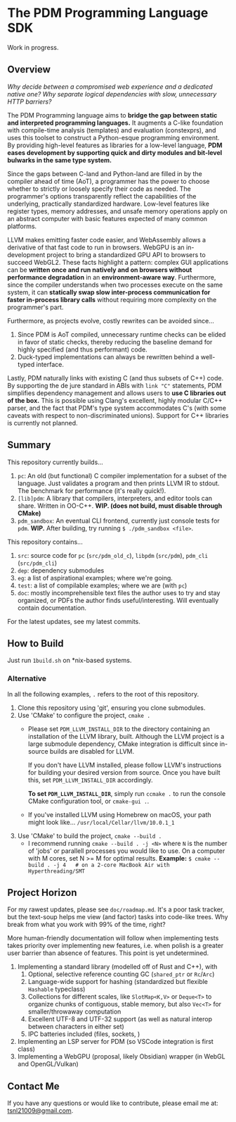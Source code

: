 # The PDM Programming Language SDK

Work in progress.

## Overview

*Why decide between a compromised web experience and a dedicated native one?*
*Why separate logical dependencies with slow, unnecessary HTTP barriers?*

The PDM Programming language aims to **bridge the gap between static and interpreted programming languages.**
It augments a C-like foundation with compile-time analysis (templates) and evaluation (constexprs), and
uses this toolset to construct a Python-esque programming environment. By providing high-level features
as libraries for a low-level language, 
**PDM eases development by supporting quick and dirty modules and bit-level bulwarks in the same type system.**

Since the gaps between C-land and Python-land are filled in by the compiler ahead of time (AoT), a
programmer has the power to choose whether to strictly or loosely specify their code as needed.
The programmer's options transparently reflect the capabilities of the underlying, practically
standardized hardware. Low-level features like register types, memory addresses, and unsafe memory
operations apply on an abstract computer with basic features expected of many common platforms.

LLVM makes emitting faster code easier, and WebAssembly allows a derivative of that fast code to run in browsers.
WebGPU is an in-development project to bring a standardized GPU API to browsers to succeed WebGL2.
These facts highlight a pattern: complex GUI applications can be 
**written once and run natively and on browsers without performance degradation** in an 
**environment-aware way**. Furthermore, since the compiler understands when two processes execute on the same
system, it can **statically swap slow inter-process communication for faster in-process library calls** without
requiring more complexity on the programmer's part.

Furthermore, as projects evolve, costly rewrites can be avoided since...
1. Since PDM is AoT compiled, unnecessary runtime checks can be elided in favor of static checks, thereby 
   reducing the baseline demand for highly specified (and thus performant) code.
2. Duck-typed implementations can always be rewritten behind a well-typed interface. 

Lastly, PDM naturally links with existing C (and thus subsets of C++) code. By supporting the de jure standard
in ABIs with `link "C"` statements, PDM simplifies dependency management and allows users to 
**use C libraries out of the box.** This is possible using Clang's excellent, highly modular C/C++ parser,
and the fact that PDM's type system accommodates C's (with some caveats with respect to non-discriminated unions).
Support for C++ libraries is currently not planned.

## Summary

This repository currently builds...
1. `pc`: An old (but functional) C compiler implementation for a subset of the language. Just validates a program 
   and then prints LLVM IR to stdout. The benchmark for performance (it's really quick!).
2. `[lib]pdm`: A library that compilers, interpreters, and editor tools can share. Written in OO-C++. **WIP. (does not build, must disable through CMake)**
3. `pdm_sandbox`: An eventual CLI frontend, currently just console tests for `pdm`. **WIP.**
After building, try running `$ ./pdm_sandbox <file>`.

This repository contains...
1. `src`: source code for `pc` (`src/pdm_old_c`), `libpdm` (`src/pdm`), `pdm_cli` (`src/pdm_cli`)
2. `dep`: dependency submodules
3. `eg`: a list of aspirational examples; where we're going.
4. `test`: a list of compilable examples; where we are (with `pc`)
5. `doc`: mostly incomprehensible text files the author uses to try and stay organized, or PDFs the author finds useful/interesting. Will eventually contain documentation.

For the latest updates, see my latest commits.


## How to Build

Just run `1build.sh` on *nix-based systems.

### Alternative

In all the following examples, `.` refers to the root of this repository.

1. Clone this repository using 'git', ensuring you clone submodules.
2. Use 'CMake' to configure the project, `cmake .`
   - Please set `PDM_LLVM_INSTALL_DIR` to the directory containing an installation of the LLVM library, built.
     Although the LLVM project is a large submodule dependency, CMake integration is difficult since in-source
     builds are disabled for LLVM.

     If you don't have LLVM installed, please follow LLVM's instructions for building your desired version from 
     source. Once you have built this, set `PDM_LLVM_INSTALL_DIR` accordingly.
   
     **To set `PDM_LLVM_INSTALL_DIR`**, simply run `ccmake .` to run the console CMake configuration tool, or 
     `cmake-gui .`.

   - If you've installed LLVM using Homebrew on macOS, your path might look like...
      `/usr/local/Cellar/llvm/10.0.1_1`
3. Use 'CMake' to build the project, `cmake --build .`
   - I recommend running `cmake --build . -j <N>` where `N` is the number of 'jobs' or parallell processes you
     would like to use. On a computer with M cores, set N >= M for optimal results.
     **Example:** `$ cmake --build . -j 4   # on a 2-core MacBook Air with Hyperthreading/SMT`


## Project Horizon

For my rawest updates, please see `doc/roadmap.md`. It's a poor task tracker, but the text-soup helps me view (and factor)
tasks into code-like trees. Why break from what you work with 99% of the time, right?

More human-friendly documentation will follow when implementing tests takes priority over implementing new features, i.e.
when polish is a greater user barrier than absence of features. This point is yet undetermined.

1. Implementing a standard library (modelled off of Rust and C++), with
   1. Optional, selective reference counting GC (`shared_ptr` or `Rc`/`Arc`)
   2. Language-wide support for hashing (standardized but flexible `Hashable` typeclass)
   3. Collections for different scales, like `SlotMap<K,V>` or `Deque<T>` to organize
      chunks of contiguous, stable memory, but also `Vec<T>` for smaller/throwaway 
      computation
   4. Excellent UTF-8 and UTF-32 support (as well as natural interop between characters in either set)
   5. IPC batteries included (files, sockets, )
2. Implementing an LSP server for PDM (so VSCode integration is first class) 
3. Implementing a WebGPU (proposal, likely Obsidian) wrapper (in WebGL and OpenGL/Vulkan)

## Contact Me

If you have any questions or would like to contribute, please email me at: [tsnl21009@gmail.com](mailto:tsnl21009@gmail.com).
